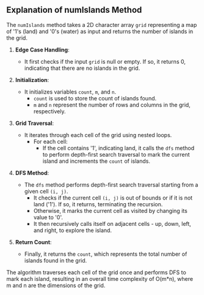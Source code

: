 ## Explanation of numIslands Method

The `numIslands` method takes a 2D character array `grid` representing a map of '1's (land) and '0's (water) as input and returns the number of islands in the grid.

1. **Edge Case Handling**: 
    - It first checks if the input `grid` is null or empty. If so, it returns 0, indicating that there are no islands in the grid.

2. **Initialization**:
    - It initializes variables `count`, `m`, and `n`. 
        - `count` is used to store the count of islands found.
        - `m` and `n` represent the number of rows and columns in the grid, respectively.

3. **Grid Traversal**:
    - It iterates through each cell of the grid using nested loops.
        - For each cell:
            - If the cell contains '1', indicating land, it calls the `dfs` method to perform depth-first search traversal to mark the current island and increments the `count` of islands.

4. **DFS Method**:
    - The `dfs` method performs depth-first search traversal starting from a given cell `(i, j)`.
        - It checks if the current cell `(i, j)` is out of bounds or if it is not land ('1'). If so, it returns, terminating the recursion.
        - Otherwise, it marks the current cell as visited by changing its value to '0'.
        - It then recursively calls itself on adjacent cells - up, down, left, and right, to explore the island.

5. **Return Count**:
    - Finally, it returns the `count`, which represents the total number of islands found in the grid.

The algorithm traverses each cell of the grid once and performs DFS to mark each island, resulting in an overall time complexity of O(m*n), where m and n are the dimensions of the grid.
